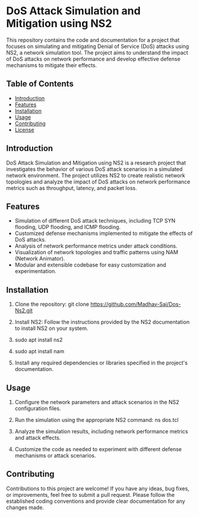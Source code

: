# DoS Attack Simulation and Mitigation using NS2

This repository contains the code and documentation for a project that focuses on simulating and mitigating Denial of Service (DoS) attacks using NS2, a network simulation tool. The project aims to understand the impact of DoS attacks on network performance and develop effective defense mechanisms to mitigate their effects.

## Table of Contents
- [Introduction](#introduction)
- [Features](#features)
- [Installation](#installation)
- [Usage](#usage)
- [Contributing](#contributing)
- [License](#license)

## Introduction
DoS Attack Simulation and Mitigation using NS2 is a research project that investigates the behavior of various DoS attack scenarios in a simulated network environment. The project utilizes NS2 to create realistic network topologies and analyze the impact of DoS attacks on network performance metrics such as throughput, latency, and packet loss.

## Features
- Simulation of different DoS attack techniques, including TCP SYN flooding, UDP flooding, and ICMP flooding.
- Customized defense mechanisms implemented to mitigate the effects of DoS attacks.
- Analysis of network performance metrics under attack conditions.
- Visualization of network topologies and traffic patterns using NAM (Network Animator).
- Modular and extensible codebase for easy customization and experimentation.

## Installation
1. Clone the repository:
git clone https://github.com/Madhav-Sai/Dos-Ns2.git


2. Install NS2: Follow the instructions provided by the NS2 documentation to install NS2 on your system.
3. sudo apt install ns2
4. sudo apt install nam 

5. Install any required dependencies or libraries specified in the project's documentation.

## Usage
1. Configure the network parameters and attack scenarios in the NS2 configuration files.

2. Run the simulation using the appropriate NS2 command:
ns dos.tcl


3. Analyze the simulation results, including network performance metrics and attack effects.

4. Customize the code as needed to experiment with different defense mechanisms or attack scenarios.

## Contributing
Contributions to this project are welcome! If you have any ideas, bug fixes, or improvements, feel free to submit a pull request. Please follow the established coding conventions and provide clear documentation for any changes made.


